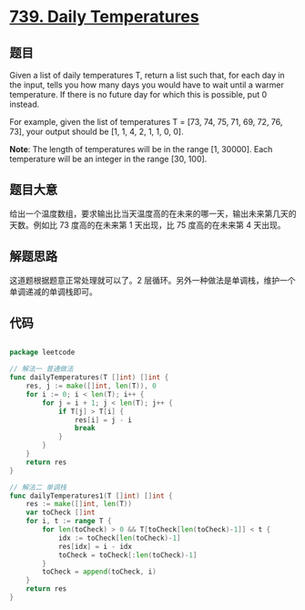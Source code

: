 # [739. Daily Temperatures](https://leetcode.com/problems/daily-temperatures/)

## 题目


Given a list of daily temperatures T, return a list such that, for each day in the input, tells you how many days you would have to wait until a warmer temperature. If there is no future day for which this is possible, put 0 instead.

For example, given the list of temperatures T = [73, 74, 75, 71, 69, 72, 76, 73], your output should be [1, 1, 4, 2, 1, 1, 0, 0].

**Note**: The length of temperatures will be in the range [1, 30000]. Each temperature will be an integer in the range [30, 100].


## 题目大意

给出一个温度数组，要求输出比当天温度高的在未来的哪一天，输出未来第几天的天数。例如比 73 度高的在未来第 1 天出现，比 75 度高的在未来第 4 天出现。

## 解题思路

这道题根据题意正常处理就可以了。2 层循环。另外一种做法是单调栈，维护一个单调递减的单调栈即可。




## 代码

```go

package leetcode

// 解法一 普通做法
func dailyTemperatures(T []int) []int {
	res, j := make([]int, len(T)), 0
	for i := 0; i < len(T); i++ {
		for j = i + 1; j < len(T); j++ {
			if T[j] > T[i] {
				res[i] = j - i
				break
			}
		}
	}
	return res
}

// 解法二 单调栈
func dailyTemperatures1(T []int) []int {
	res := make([]int, len(T))
	var toCheck []int
	for i, t := range T {
		for len(toCheck) > 0 && T[toCheck[len(toCheck)-1]] < t {
			idx := toCheck[len(toCheck)-1]
			res[idx] = i - idx
			toCheck = toCheck[:len(toCheck)-1]
		}
		toCheck = append(toCheck, i)
	}
	return res
}

```